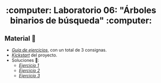 <h1 align="center">
  :computer: Laboratorio 06: "Árboles binarios de búsqueda" :computer:
</h1>

## Material :briefcase:
- [*Guía de ejercicios*](https://github.com/Ferca8/AyED2-FaMAF/blob/main/laboratorio/lab06-arboles-binarios-de-busqueda/lab06-guia-de-ejercicios.pdf), con un total de 3 consignas.
- [*Kickstart*](https://github.com/Ferca8/AyED2-FaMAF/blob/main/laboratorio/lab06-arboles-binarios-de-busqueda/lab06-kickstart.tar.gz) del proyecto. 
- Soluciones :open_file_folder::
    - [*Ejercicio 1*](https://github.com/Ferca8/AyED2-FaMAF/tree/main/laboratorio/lab06-arboles-binarios-de-busqueda/ejercicios/ej1)
    - [*Ejercicio 2*](https://github.com/Ferca8/AyED2-FaMAF/tree/main/laboratorio/lab06-arboles-binarios-de-busqueda/ejercicios/ej2)
    - [*Ejercicio 3*](https://github.com/Ferca8/AyED2-FaMAF/tree/main/laboratorio/lab06-arboles-binarios-de-busqueda/ejercicios/ej3)